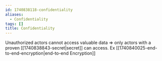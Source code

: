 ```yaml
---
id: 1740838118-confidentiality
aliases:
  - Confidentiality
tags: []
title: Confidentiality
---
```


Unauthorized actors cannot access valuable data => only actors with a proven [[1740838843-secret|secret]] 
can access.
Ex [[1740840025-end-to-end-encryption|end-to-end Encryption]]
